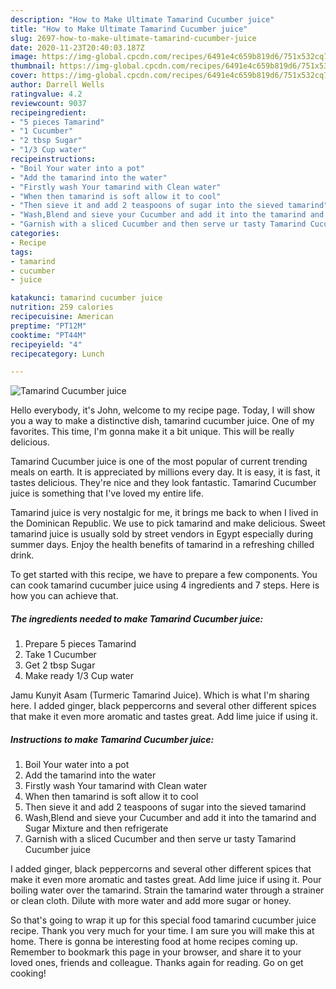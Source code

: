 ```yaml
---
description: "How to Make Ultimate Tamarind Cucumber juice"
title: "How to Make Ultimate Tamarind Cucumber juice"
slug: 2697-how-to-make-ultimate-tamarind-cucumber-juice
date: 2020-11-23T20:40:03.187Z
image: https://img-global.cpcdn.com/recipes/6491e4c659b819d6/751x532cq70/tamarind-cucumber-juice-recipe-main-photo.jpg
thumbnail: https://img-global.cpcdn.com/recipes/6491e4c659b819d6/751x532cq70/tamarind-cucumber-juice-recipe-main-photo.jpg
cover: https://img-global.cpcdn.com/recipes/6491e4c659b819d6/751x532cq70/tamarind-cucumber-juice-recipe-main-photo.jpg
author: Darrell Wells
ratingvalue: 4.2
reviewcount: 9037
recipeingredient:
- "5 pieces Tamarind"
- "1 Cucumber"
- "2 tbsp Sugar"
- "1/3 Cup water"
recipeinstructions:
- "Boil Your water into a pot"
- "Add the tamarind into the water"
- "Firstly wash Your tamarind with Clean water"
- "When then tamarind is soft allow it to cool"
- "Then sieve it and add 2 teaspoons of sugar into the sieved tamarind"
- "Wash,Blend and sieve your Cucumber and add it into the tamarind and Sugar Mixture and then refrigerate"
- "Garnish with a sliced Cucumber and then serve ur tasty Tamarind Cucumber juice"
categories:
- Recipe
tags:
- tamarind
- cucumber
- juice

katakunci: tamarind cucumber juice 
nutrition: 259 calories
recipecuisine: American
preptime: "PT12M"
cooktime: "PT44M"
recipeyield: "4"
recipecategory: Lunch

---
```



![Tamarind Cucumber juice](https://img-global.cpcdn.com/recipes/6491e4c659b819d6/751x532cq70/tamarind-cucumber-juice-recipe-main-photo.jpg)

Hello everybody, it's John, welcome to my recipe page. Today, I will show you a way to make a distinctive dish, tamarind cucumber juice. One of my favorites. This time, I'm gonna make it a bit unique. This will be really delicious.

Tamarind Cucumber juice is one of the most popular of current trending meals on earth. It is appreciated by millions every day. It is easy, it is fast, it tastes delicious. They're nice and they look fantastic. Tamarind Cucumber juice is something that I've loved my entire life.

Tamarind juice is very nostalgic for me, it brings me back to when I lived in the Dominican Republic. We use to pick tamarind and make delicious. Sweet tamarind juice is usually sold by street vendors in Egypt especially during summer days. Enjoy the health benefits of tamarind in a refreshing chilled drink.


To get started with this recipe, we have to prepare a few components. You can cook tamarind cucumber juice using 4 ingredients and 7 steps. Here is how you can achieve that.

<!--inarticleads1-->

##### The ingredients needed to make Tamarind Cucumber juice:

1. Prepare 5 pieces Tamarind
1. Take 1 Cucumber
1. Get 2 tbsp Sugar
1. Make ready 1/3 Cup water


Jamu Kunyit Asam (Turmeric Tamarind Juice). Which is what I&#39;m sharing here. I added ginger, black peppercorns and several other different spices that make it even more aromatic and tastes great. Add lime juice if using it. 

<!--inarticleads2-->

##### Instructions to make Tamarind Cucumber juice:

1. Boil Your water into a pot
1. Add the tamarind into the water
1. Firstly wash Your tamarind with Clean water
1. When then tamarind is soft allow it to cool
1. Then sieve it and add 2 teaspoons of sugar into the sieved tamarind
1. Wash,Blend and sieve your Cucumber and add it into the tamarind and Sugar Mixture and then refrigerate
1. Garnish with a sliced Cucumber and then serve ur tasty Tamarind Cucumber juice


I added ginger, black peppercorns and several other different spices that make it even more aromatic and tastes great. Add lime juice if using it. Pour boiling water over the tamarind. Strain the tamarind water through a strainer or clean cloth. Dilute with more water and add more sugar or honey. 

So that's going to wrap it up for this special food tamarind cucumber juice recipe. Thank you very much for your time. I am sure you will make this at home. There is gonna be interesting food at home recipes coming up. Remember to bookmark this page in your browser, and share it to your loved ones, friends and colleague. Thanks again for reading. Go on get cooking!
